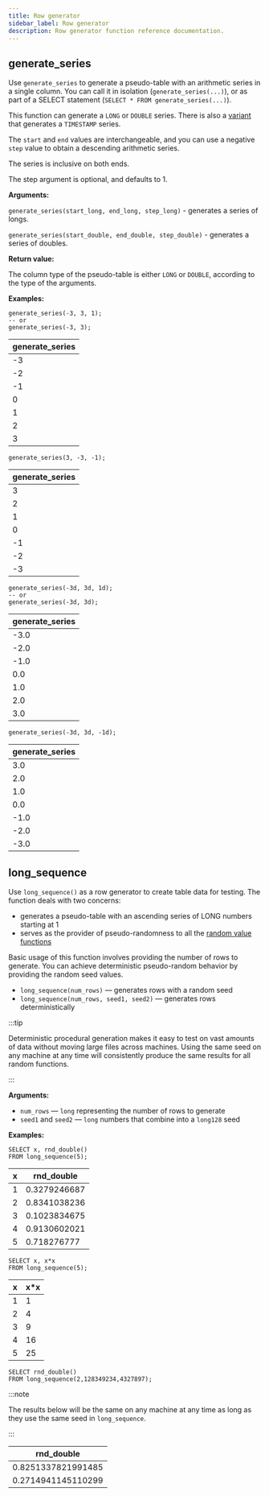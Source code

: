 ```yaml
---
title: Row generator
sidebar_label: Row generator
description: Row generator function reference documentation.
---
```


## generate_series

Use `generate_series` to generate a pseudo-table with an arithmetic series in a
single column. You can call it in isolation (`generate_series(...)`), or as part of
a SELECT statement (`SELECT * FROM generate_series(...)`).

This function can generate a `LONG` or `DOUBLE` series. There is also a
[variant](/docs/reference/function/timestamp-generator#generate_series)
that generates a `TIMESTAMP` series.

The `start` and `end` values are interchangeable, and you can use a negative
`step` value to obtain a descending arithmetic series.

The series is inclusive on both ends.

The step argument is optional, and defaults to 1.

**Arguments:**

`generate_series(start_long, end_long, step_long)` - generates a series of
longs.

`generate_series(start_double, end_double, step_double)` - generates a series of
doubles.

**Return value:**

The column type of the pseudo-table is either `LONG` or `DOUBLE`, according to
the type of the arguments.

**Examples:**

```questdb-sql title="Ascending LONG series" demo
generate_series(-3, 3, 1);
-- or
generate_series(-3, 3);
```

| generate_series |
| --------------- |
| -3              |
| -2              |
| -1              |
| 0               |
| 1               |
| 2               |
| 3               |

```questdb-sql title="Descending LONG series" demo
generate_series(3, -3, -1);
```

| generate_series |
| --------------- |
| 3               |
| 2               |
| 1               |
| 0               |
| -1              |
| -2              |
| -3              |

```questdb-sql title="Ascending DOUBLE series" demo
generate_series(-3d, 3d, 1d);
-- or
generate_series(-3d, 3d);
```

| generate_series |
| --------------- |
| -3.0            |
| -2.0            |
| -1.0            |
| 0.0             |
| 1.0             |
| 2.0             |
| 3.0             |

```questdb-sql title="Descending DOUBLE series" demo
generate_series(-3d, 3d, -1d);
```

| generate_series |
| --------------- |
| 3.0             |
| 2.0             |
| 1.0             |
| 0.0             |
| -1.0            |
| -2.0            |
| -3.0            |

## long_sequence

Use `long_sequence()` as a row generator to create table data for testing. The
function deals with two concerns:

- generates a pseudo-table with an ascending series of LONG numbers starting at
  1
- serves as the provider of pseudo-randomness to all the
   [random value functions](/docs/reference/function/random-value-generator/)

Basic usage of this function involves providing the number of rows to generate.
You can achieve deterministic pseudo-random behavior by providing the random
seed values.

- `long_sequence(num_rows)` — generates rows with a random seed
- `long_sequence(num_rows, seed1, seed2)` — generates rows deterministically

:::tip

Deterministic procedural generation makes it easy to test on vast amounts of
data without moving large files across machines. Using the same seed on any
machine at any time will consistently produce the same results for all random
functions.

:::

**Arguments:**

- `num_rows` — `long` representing the number of rows to generate
- `seed1` and `seed2` — `long` numbers that combine into a `long128` seed

**Examples:**

```questdb-sql title="Generate multiple rows"
SELECT x, rnd_double()
FROM long_sequence(5);
```

| x   | rnd_double   |
| --- | ------------ |
| 1   | 0.3279246687 |
| 2   | 0.8341038236 |
| 3   | 0.1023834675 |
| 4   | 0.9130602021 |
| 5   | 0.718276777  |

```questdb-sql title="Access row_number using the x column"
SELECT x, x*x
FROM long_sequence(5);
```

| x   | x\*x |
| --- | ---- |
| 1   | 1    |
| 2   | 4    |
| 3   | 9    |
| 4   | 16   |
| 5   | 25   |

```questdb-sql title="Use with a fixed random seed"
SELECT rnd_double()
FROM long_sequence(2,128349234,4327897);
```

:::note

The results below will be the same on any machine at any time as long as they
use the same seed in `long_sequence`.

:::

| rnd_double         |
| ------------------ |
| 0.8251337821991485 |
| 0.2714941145110299 |
